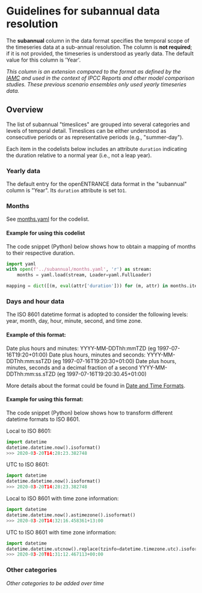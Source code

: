 # Guidelines for subannual data resolution

The **subannual** column in the data format specifies the temporal scope
of the timeseries data at a sub-annual resolution.
The column is **not required**; if it is not provided,
the timeseries is understood as yearly data.
The default value for this column is 'Year'.

*This column is an extension compared to the format as defined by the
[IAMC](http://www.globalchange.umd.edu/iamc/) and used in the context
of IPCC Reports and other model comparison studies.
These previous scenario ensembles only used yearly timeseries data.*

## Overview

The list of subannual "timeslices" are grouped into several categories
and levels of temporal detail.
Timeslices can be either understood as consecutive periods or as
representative periods (e.g., "summer-day").

Each item in the codelists below includes an attribute `duration` indicating
the duration relative to a normal year (i.e., not a leap year).

### Yearly data

The default entry for the openENTRANCE data format in the "subannual" column
is "Year". Its `duration` attribute is set to`1`.

### Months

See [months.yaml](months.yaml) for the codelist.

#### Example for using this codelist

The code snippet (Python) below shows how to obtain a mapping of months
to their respective duration.

```python
import yaml
with open(f'../subannual/months.yaml', 'r') as stream:
    months = yaml.load(stream, Loader=yaml.FullLoader)

mapping = dict([(m, eval(attr['duration'])) for (m, attr) in months.items()])
```

### Days and hour data

The ISO 8601 datetime format is adopted to consider the following levels: year, month, day, hour, minute, second, and time zone.

#### Example of this format:

Date plus hours and minutes:
      YYYY-MM-DDThh:mmTZD (eg 1997-07-16T19:20+01:00)
Date plus hours, minutes and seconds:
      YYYY-MM-DDThh:mm:ssTZD (eg 1997-07-16T19:20:30+01:00)
Date plus hours, minutes, seconds and a decimal fraction of a second
      YYYY-MM-DDThh:mm:ss.sTZD (eg 1997-07-16T19:20:30.45+01:00)

More details about the format could be found in [Date and Time Formats](https://www.w3.org/TR/NOTE-datetime).

#### Example for using this format:

The code snippet (Python) below shows how to transform different datetime formats to ISO 8601.

Local to ISO 8601:
```python
import datetime
datetime.datetime.now().isoformat()
>>> 2020-03-20T14:28:23.382748
```

UTC to ISO 8601:
```python
import datetime
datetime.datetime.now().isoformat()
>>> 2020-03-20T14:28:23.382748
```

Local to ISO 8601 with time zone information:
```python
import datetime
datetime.datetime.now().astimezone().isoformat()
>>> 2020-03-20T14:32:16.458361+13:00
```

UTC to ISO 8601 with time zone information:
```python
import datetime
datetime.datetime.utcnow().replace(tzinfo=datetime.timezone.utc).isoformat()
>>> 2020-03-20T01:31:12.467113+00:00
```

### Other categories

*Other categories to be added over time*
